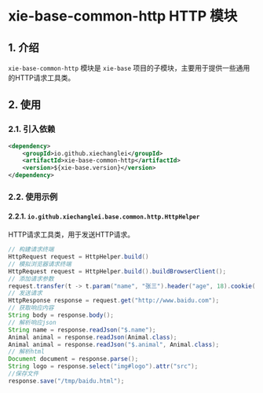 # xie-base-common-http HTTP 模块

## 1. 介绍

`xie-base-common-http` 模块是 `xie-base` 项目的子模块，主要用于提供一些通用的HTTP请求工具类。

## 2. 使用

### 2.1. 引入依赖

```xml
<dependency>
    <groupId>io.github.xiechanglei</groupId>
    <artifactId>xie-base-common-http</artifactId>
    <version>${xie-base.version}</version>
</dependency>
```

### 2.2. 使用示例

#### 2.2.1. `io.github.xiechanglei.base.common.http.HttpHelper`

HTTP请求工具类，用于发送HTTP请求。

```java
// 构建请求终端
HttpRequest request = HttpHelper.build()
// 模拟浏览器请求终端
HttpRequest request = HttpHelper.build().buildBrowserClient();
// 添加请求参数
request.transfer(t -> t.param("name", "张三").header("age", 18).cookie("c1",""));
// 发送请求
HttpResponse response = request.get("http://www.baidu.com");
// 获取响应内容
String body = response.body();
// 解析响应json
String name = response.readJson("$.name");
Animal animal = response.readJson(Animal.class);
Animal animal = response.readJson("$.animal", Animal.class);
// 解析html
Document document = response.parse();
String logo = response.select("img#logo").attr("src");
//保存文件
response.save("/tmp/baidu.html");
```
